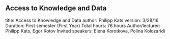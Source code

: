## Access to Knowledge and Data

title: Access to Knowledge and Data
author: Philipp Kats
version: 3/28/16
Duration: First semester (First Year)
Total hours: 76 hours
Author/lecturer: Philipp Kats, Egor Kotov
Invited speakers: Elena Korotkova, Polina Kolozaridi